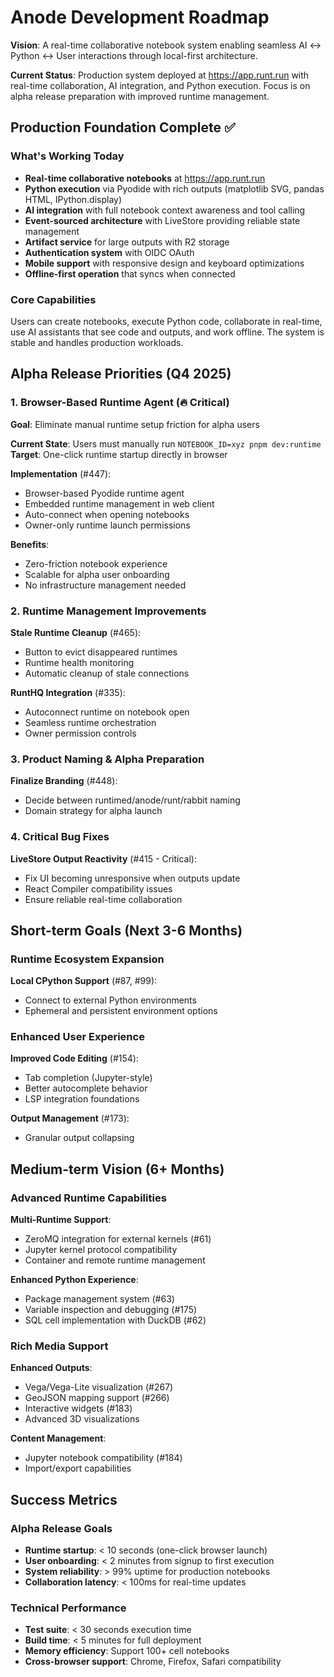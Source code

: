 # Anode Development Roadmap

**Vision**: A real-time collaborative notebook system enabling seamless AI ↔ Python ↔ User interactions through local-first architecture.

**Current Status**: Production system deployed at https://app.runt.run with real-time collaboration, AI integration, and Python execution. Focus is on alpha release preparation with improved runtime management.

## Production Foundation Complete ✅

### What's Working Today

- **Real-time collaborative notebooks** at https://app.runt.run
- **Python execution** via Pyodide with rich outputs (matplotlib SVG, pandas HTML, IPython.display)
- **AI integration** with full notebook context awareness and tool calling
- **Event-sourced architecture** with LiveStore providing reliable state management
- **Artifact service** for large outputs with R2 storage
- **Authentication system** with OIDC OAuth
- **Mobile support** with responsive design and keyboard optimizations
- **Offline-first operation** that syncs when connected

### Core Capabilities

Users can create notebooks, execute Python code, collaborate in real-time, use AI assistants that see code and outputs, and work offline. The system is stable and handles production workloads.

## Alpha Release Priorities (Q4 2025)

### 1. Browser-Based Runtime Agent (🔥 Critical)

**Goal**: Eliminate manual runtime setup friction for alpha users

**Current State**: Users must manually run `NOTEBOOK_ID=xyz pnpm dev:runtime`
**Target**: One-click runtime startup directly in browser

**Implementation** (#447):

- Browser-based Pyodide runtime agent
- Embedded runtime management in web client
- Auto-connect when opening notebooks
- Owner-only runtime launch permissions

**Benefits**:

- Zero-friction notebook experience
- Scalable for alpha user onboarding
- No infrastructure management needed

### 2. Runtime Management Improvements

**Stale Runtime Cleanup** (#465):

- Button to evict disappeared runtimes
- Runtime health monitoring
- Automatic cleanup of stale connections

**RuntHQ Integration** (#335):

- Autoconnect runtime on notebook open
- Seamless runtime orchestration
- Owner permission controls

### 3. Product Naming & Alpha Preparation

**Finalize Branding** (#448):

- Decide between runtimed/anode/runt/rabbit naming
- Domain strategy for alpha launch

### 4. Critical Bug Fixes

**LiveStore Output Reactivity** (#415 - Critical):

- Fix UI becoming unresponsive when outputs update
- React Compiler compatibility issues
- Ensure reliable real-time collaboration

## Short-term Goals (Next 3-6 Months)

### Runtime Ecosystem Expansion

**Local CPython Support** (#87, #99):

- Connect to external Python environments
- Ephemeral and persistent environment options

### Enhanced User Experience

**Improved Code Editing** (#154):

- Tab completion (Jupyter-style)
- Better autocomplete behavior
- LSP integration foundations

**Output Management** (#173):

- Granular output collapsing

## Medium-term Vision (6+ Months)

### Advanced Runtime Capabilities

**Multi-Runtime Support**:

- ZeroMQ integration for external kernels (#61)
- Jupyter kernel protocol compatibility
- Container and remote runtime management

**Enhanced Python Experience**:

- Package management system (#63)
- Variable inspection and debugging (#175)
- SQL cell implementation with DuckDB (#62)

### Rich Media Support

**Enhanced Outputs**:

- Vega/Vega-Lite visualization (#267)
- GeoJSON mapping support (#266)
- Interactive widgets (#183)
- Advanced 3D visualizations

**Content Management**:

- Jupyter notebook compatibility (#184)
- Import/export capabilities

## Success Metrics

### Alpha Release Goals

- **Runtime startup**: < 10 seconds (one-click browser launch)
- **User onboarding**: < 2 minutes from signup to first execution
- **System reliability**: > 99% uptime for production notebooks
- **Collaboration latency**: < 100ms for real-time updates

### Technical Performance

- **Test suite**: < 30 seconds execution time
- **Build time**: < 5 minutes for full deployment
- **Memory efficiency**: Support 100+ cell notebooks
- **Cross-browser support**: Chrome, Firefox, Safari compatibility

